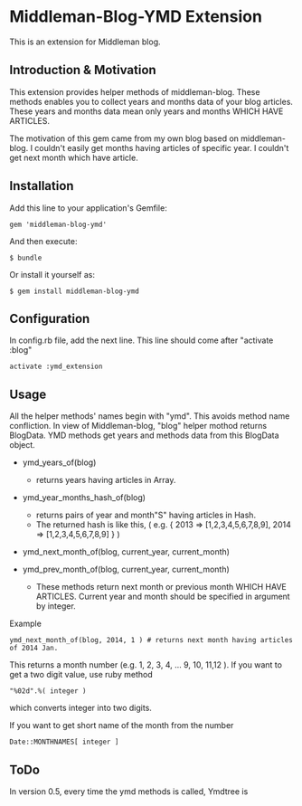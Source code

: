 # Middleman-Blog-YMD Extension 

This is an extension for Middleman blog.

## Introduction & Motivation

This extension provides helper methods of middleman-blog. These methods enables you to collect years and months data of your blog articles. These years and months data mean only years and months WHICH HAVE ARTICLES. 

The motivation of this gem came from my own blog based on middleman-blog. I couldn't easily get months having articles of specific year. I couldn't get next month which have article. 


## Installation

Add this line to your application's Gemfile:

    gem 'middleman-blog-ymd'

And then execute:

    $ bundle

Or install it yourself as:

    $ gem install middleman-blog-ymd


## Configuration

In config.rb file, add the next line. This line should come after "activate :blog"

    activate :ymd_extension


## Usage

All the helper methods' names  begin with "ymd". This avoids method name confliction. In view of Middleman-blog, "blog" helper  mothod returns BlogData. YMD methods get years and methods data from this BlogData object.


* ymd_years_of(blog)
  + returns years having articles in Array.

* ymd_year_months_hash_of(blog)
  + returns pairs of year and month"S" having articles in Hash. 
  + The returned hash is like this,  ( e.g.  { 2013 => [1,2,3,4,5,6,7,8,9], 2014 => [1,2,3,4,5,6,7,8,9] } )

* ymd_next_month_of(blog, current_year, current_month)
* ymd_prev_month_of(blog, current_year, current_month)

  + These methods return next month or previous month WHICH HAVE ARTICLES. Current year and month should be specified in argument by integer.

Example

    ymd_next_month_of(blog, 2014, 1 ) # returns next month having articles of 2014 Jan.

This returns a month number (e.g. 1, 2, 3, 4, ... 9, 10, 11,12 ).
If you want to get a two digit value, use ruby method 

    "%02d".%( integer )

which converts integer into two digits.

If you want to get short name of the month from the number

    Date::MONTHNAMES[ integer ]


## ToDo

In version 0.5, every time the ymd methods is called, Ymdtree is 

